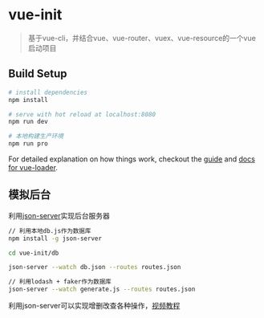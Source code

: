 # vue-init
> 基于vue-cli，并结合vue、vue-router、vuex、vue-resource的一个vue启动项目

## Build Setup
``` bash
# install dependencies
npm install

# serve with hot reload at localhost:8080
npm run dev

# 本地构建生产环境
npm run pro

```

For detailed explanation on how things work, checkout the [guide](http://vuejs-templates.github.io/webpack/) and [docs for vue-loader](http://vuejs.github.io/vue-loader).

## 模拟后台
利用[json-server](https://github.com/typicode/json-server)实现后台服务器

``` bash
// 利用本地db.js作为数据库
npm install -g json-server

cd vue-init/db

json-server --watch db.json --routes routes.json

// 利用lodash + faker作为数据库
json-server --watch generate.js --routes routes.json
```

利用json-server可以实现增删改查各种操作，[视频教程](https://egghead.io/lessons/nodejs-creating-demo-apis-with-json-server)



